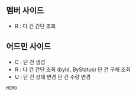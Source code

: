 ## 멤버 사이드
- R : 다 건 간단 조회

## 어드민 사이드
- C : 단 건 생성
- R : 
	다 건 간단 조회 (byId, ByStatus)
	단 건 구체 조회
-  U : 
	단 건 상태 변경
	단 건 수량 변경


~~~
MEMO

 
~~~
